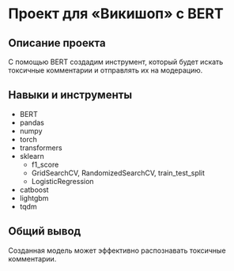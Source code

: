 # Проект для «Викишоп» с BERT

## Описание проекта
С помощью BERT cоздадим инструмент, который будет искать токсичные комментарии и отправлять их на модерацию. 

## Навыки и инструменты
* BERT
* pandas
* numpy
* torch
* transformers
* sklearn   
    * f1_score
    * GridSearchCV, RandomizedSearchCV, train_test_split
    * LogisticRegression
* catboost
* lightgbm
* tqdm


## Общий вывод
Созданная модель может эффективно распознавать токсичные комментарии. 
